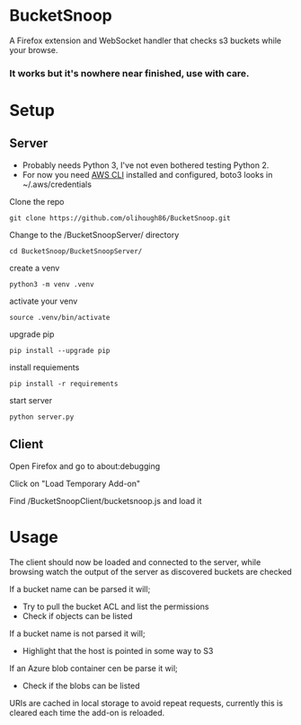 # BucketSnoop
A Firefox extension and WebSocket handler that checks s3 buckets while your browse.

### It works but it's nowhere near finished, use with care.

# Setup
## Server

* Probably needs Python 3, I've not even bothered testing Python 2.
* For now you need [AWS CLI](https://aws.amazon.com/cli/) installed and configured, boto3 looks in ~/.aws/credentials 

Clone the repo

```
git clone https://github.com/olihough86/BucketSnoop.git
```

Change to the /BucketSnoopServer/ directory

```
cd BucketSnoop/BucketSnoopServer/
```

create a venv

```
python3 -m venv .venv
```
activate your venv 

```
source .venv/bin/activate
```
upgrade pip

```
pip install --upgrade pip
```
install requiements 
```
pip install -r requirements
```
start server 

```
python server.py 
```


## Client
Open Firefox and go to about:debugging

Click on "Load Temporary Add-on"

Find /BucketSnoopClient/bucketsnoop.js and load it

# Usage

The client should now be loaded and connected to the server, while browsing watch the output of the server as discovered buckets are checked

If a bucket name can be parsed it will;

* Try to pull the bucket ACL and list the permissions
* Check if objects can be listed

If a bucket name is not parsed it will;

* Highlight that the host is pointed in some way to S3

If an Azure blob container cen be parse it wil;

* Check if the blobs can be listed

URIs are cached in local storage to avoid repeat requests, currently this is cleared each time the add-on is reloaded.
